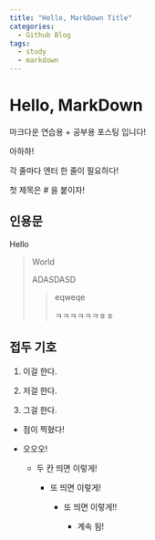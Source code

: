 ```yaml
---
title: "Hello, MarkDown Title"
categories:
  - Github Blog
tags:
  - study
  - markdown
---
```

# Hello, MarkDown

마크다운 연습용 + 공부용 포스팅 입니다!

아하하!

각 줄마다 엔터 한 줄이 필요하다!

첫 제목은 # 을 붙이자!

## 인용문

Hello

>World
>
>ADASDASD
>
>>eqweqe
>>
>>ㅋㅋㅋㅋㅋㅋㅎㅎ

## 접두 기호

1. 이걸 한다.

2. 저걸 한다.

3. 그걸 한다.

* 점이 찍혔다!

* 오오오!

  * 두 칸 띄면 이렇게!

    * 또 띄면 이렇게!

      * 또 띄면 이렇게!!

        * 계속 됨!